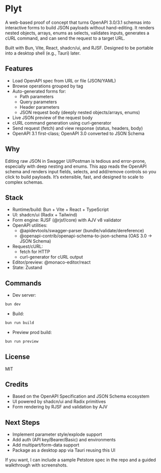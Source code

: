 # Plyt

A web-based proof of concept that turns OpenAPI 3.0/3.1 schemas into interactive forms to build JSON payloads without hand-editing. It renders nested objects, arrays, enums as selects, validates inputs, generates a cURL command, and can send the request to a target URL.

Built with Bun, Vite, React, shadcn/ui, and RJSF. Designed to be portable into a desktop shell (e.g., Tauri) later.

## Features

- Load OpenAPI spec from URL or file (JSON/YAML)
- Browse operations grouped by tag
- Auto-generated forms for:
  - Path parameters
  - Query parameters
  - Header parameters
  - JSON request body (deeply nested objects/arrays, enums)
- Live JSON preview of the request body
- cURL command generation using curl-generator
- Send request (fetch) and view response (status, headers, body)
- OpenAPI 3.1 first-class; OpenAPI 3.0 converted to JSON Schema

## Why

Editing raw JSON in Swagger UI/Postman is tedious and error-prone, especially with deep nesting and enums. This app reads the OpenAPI schema and renders input fields, selects, and add/remove controls so you click to build payloads. It’s extensible, fast, and designed to scale to complex schemas.

## Stack

- Runtime/build: Bun + Vite + React + TypeScript
- UI: shadcn/ui (Radix + Tailwind)
- Form engine: RJSF (@rjsf/core) with AJV v8 validator
- OpenAPI utilities:
  - @apidevtools/swagger-parser (bundle/validate/dereference)
  - @openapi-contrib/openapi-schema-to-json-schema (OAS 3.0 → JSON Schema)
- Request/cURL:
  - fetch for HTTP
  - curl-generator for cURL output
- Editor/preview: @monaco-editor/react
- State: Zustand

## Commands

- Dev server:

```bash
bun dev
```

- Build:

```bash
bun run build
```

- Preview prod build:

```bash
bun run preview
```

## License

MIT

## Credits

- Based on the OpenAPI Specification and JSON Schema ecosystem
- UI powered by shadcn/ui and Radix primitives
- Form rendering by RJSF and validation by AJV

## Next Steps

- Implement parameter style/explode support
- Add auth (API key/Bearer/Basic) and environments
- Add multipart/form-data support
- Package as a desktop app via Tauri reusing this UI

If you want, I can include a sample Petstore spec in the repo and a guided walkthrough with screenshots.
